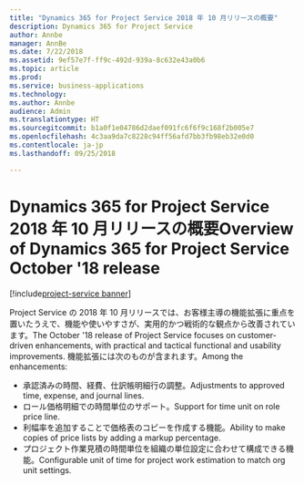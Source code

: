 ```yaml
---
title: "Dynamics 365 for Project Service 2018 年 10 月リリースの概要"
description: Dynamics 365 for Project Service
author: Annbe
manager: AnnBe
ms.date: 7/22/2018
ms.assetid: 9ef57e7f-ff9c-492d-939a-8c632e43a0b6
ms.topic: article
ms.prod: 
ms.service: business-applications
ms.technology: 
ms.author: Annbe
audience: Admin
ms.translationtype: HT
ms.sourcegitcommit: b1a0f1e04786d2daef091fc6f6f9c168f2b005e7
ms.openlocfilehash: 4c3aa9da7c8228c94ff56afd7bb3fb98eb32e0d0
ms.contentlocale: ja-jp
ms.lasthandoff: 09/25/2018

---
```




#  <a name="overview-of-dynamics-365-for-project-service-october-18-release"></a><span data-ttu-id="eb3d7-103">Dynamics 365 for Project Service 2018 年 10 月リリースの概要</span><span class="sxs-lookup"><span data-stu-id="eb3d7-103">Overview of Dynamics 365 for Project Service October '18 release</span></span>

[!include[project-service banner](../../includes/project-service.md)]

<span data-ttu-id="eb3d7-104">Project Service の 2018 年 10 月リリースでは、お客様主導の機能拡張に重点を置いたうえで、機能や使いやすさが、実用的かつ戦術的な観点から改善されています。</span><span class="sxs-lookup"><span data-stu-id="eb3d7-104">The October '18 release of Project Service focuses on customer-driven enhancements, with practical and tactical functional and usability improvements.</span></span> <span data-ttu-id="eb3d7-105">機能拡張には次のものが含まれます。</span><span class="sxs-lookup"><span data-stu-id="eb3d7-105">Among the enhancements:</span></span>

- <span data-ttu-id="eb3d7-106">承認済みの時間、経費、仕訳帳明細行の調整。</span><span class="sxs-lookup"><span data-stu-id="eb3d7-106">Adjustments to approved time, expense, and journal lines.</span></span>
- <span data-ttu-id="eb3d7-107">ロール価格明細での時間単位のサポート。</span><span class="sxs-lookup"><span data-stu-id="eb3d7-107">Support for time unit on role price line.</span></span>
- <span data-ttu-id="eb3d7-108">利幅率を追加することで価格表のコピーを作成する機能。</span><span class="sxs-lookup"><span data-stu-id="eb3d7-108">Ability to make copies of price lists by adding a markup percentage.</span></span>
- <span data-ttu-id="eb3d7-109">プロジェクト作業見積の時間単位を組織の単位設定に合わせて構成できる機能。</span><span class="sxs-lookup"><span data-stu-id="eb3d7-109">Configurable unit of time for project work estimation to match org unit settings.</span></span>

